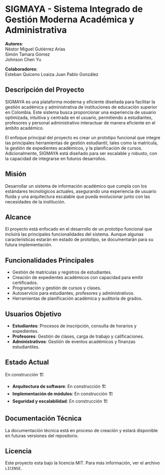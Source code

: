 # SIGMAYA - Sistema Integrado de Gestión Moderna Académica y Administrativa

**Autores**:  
Néstor Miguel Gutiérrez Arias  
Simón Tamara Gómez  
Johnson Chen Yu

**Colaboradores**:      
Esteban Quiceno Loaiza
Juan Pablo González

## Descripción del Proyecto
SIGMAYA es una plataforma moderna y eficiente diseñada para facilitar la gestión académica y administrativa de instituciones de educación superior en Colombia. Este sistema busca proporcionar una experiencia de usuario optimizada, intuitiva y centrada en el usuario, permitiendo a estudiantes, profesores y personal administrativo interactuar de manera eficiente en el ámbito académico.

El enfoque principal del proyecto es crear un prototipo funcional que integre las principales herramientas de gestión estudiantil, tales como la matrícula, la gestión de expedientes académicos, y la planificación de cursos. Adicionalmente, SIGMAYA está diseñado para ser escalable y robusto, con la capacidad de integrarse en futuros desarrollos.

## Misión
Desarrollar un sistema de información académico que cumpla con los estándares tecnológicos actuales, asegurando una experiencia de usuario fluida y una arquitectura escalable que pueda evolucionar junto con las necesidades de la institución.

## Alcance
El proyecto está enfocado en el desarrollo de un prototipo funcional que incluirá las principales funcionalidades del sistema. Aunque algunas características estarán en estado de prototipo, se documentarán para su futura implementación.

## Funcionalidades Principales
- Gestión de matrículas y registros de estudiantes.
- Creación de expedientes académicos con capacidad para emitir certificados.
- Programación y gestión de cursos y clases.
- Autoservicio para estudiantes, profesores y administrativos.
- Herramientas de planificación académica y auditoría de grados.

## Usuarios Objetivo
- **Estudiantes**: Procesos de inscripción, consulta de horarios y expedientes.
- **Profesores**: Gestión de clases, carga de trabajo y calificaciones.
- **Administrativos**: Gestión de eventos académicos y finanzas estudiantiles.

## Estado Actual
En construcción 🏗️

- **Arquitectura de software**: En construcción 🏗️
- **Implementación de módulos**: En construcción 🏗️
- **Seguridad y escalabilidad**: En construcción 🏗️

## Documentación Técnica
La documentación técnica está en proceso de creación y estará disponible en futuras versiones del repositorio.

## Licencia
Este proyecto esta bajo la licencia MIT. Para más información, ver el archivo `LICENSE`.
